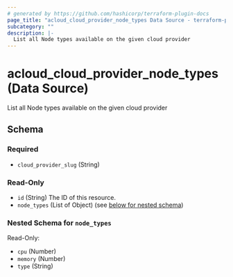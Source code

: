 ```yaml
---
# generated by https://github.com/hashicorp/terraform-plugin-docs
page_title: "acloud_cloud_provider_node_types Data Source - terraform-provider-acloud"
subcategory: ""
description: |-
  List all Node types available on the given cloud provider
---
```


# acloud_cloud_provider_node_types (Data Source)

List all Node types available on the given cloud provider



<!-- schema generated by tfplugindocs -->
## Schema

### Required

- `cloud_provider_slug` (String)

### Read-Only

- `id` (String) The ID of this resource.
- `node_types` (List of Object) (see [below for nested schema](#nestedatt--node_types))

<a id="nestedatt--node_types"></a>
### Nested Schema for `node_types`

Read-Only:

- `cpu` (Number)
- `memory` (Number)
- `type` (String)
